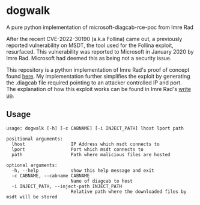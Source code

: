 # dogwalk
A pure python implementation of microsoft-diagcab-rce-poc from Imre Rad

After the recent CVE-2022-30190 (a.k.a Follina) came out, a previously 
reported vulnerability on MSDT, the tool used for the Follina exploit, 
resurfaced. This vulnerability was reported to Microsoft in January 2020 
by Imre Rad. Microsoft had deemed this as being not a security issue. 

This repository is a python implementation of Imre Rad's proof of concept
found [here](https://github.com/irsl/microsoft-diagcab-rce-poc). My 
implementation further simplifies the exploit by generating the .diagcab 
file required pointing to an attacker controlled IP and port.  
The explanation of how this exploit works can be found in Imre Rad's 
[write up](https://irsl.medium.com/the-trouble-with-microsofts-troubleshooters-6e32fc80b8bd).

## Usage

```
usage: dogwalk [-h] [-c CABNAME] [-i INJECT_PATH] lhost lport path

positional arguments:
  lhost                 IP Address which msdt connects to
  lport                 Port which msdt connects to
  path                  Path where malicious files are hosted

optional arguments:
  -h, --help            show this help message and exit
  -c CABNAME, --cabname CABNAME
                        Name of diagcab to host
  -i INJECT_PATH, --inject-path INJECT_PATH
                        Relative path where the downloaded files by msdt will be stored
```
